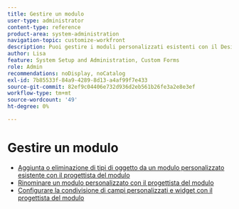 ```yaml
---
title: Gestire un modulo
user-type: administrator
content-type: reference
product-area: system-administration
navigation-topic: customize-workfront
description: Puoi gestire i moduli personalizzati esistenti con il Designer modulo.
author: Lisa
feature: System Setup and Administration, Custom Forms
role: Admin
recommendations: noDisplay, noCatalog
exl-id: 7b85533f-84a9-4289-8d13-a4af99f7e433
source-git-commit: 82ef9c04406e732d936d2eb561b26fe3a2e8e3ef
workflow-type: tm+mt
source-wordcount: '49'
ht-degree: 0%

---
```


# Gestire un modulo

* [Aggiunta o eliminazione di tipi di oggetto da un modulo personalizzato esistente con il progettista del modulo](/help/quicksilver/administration-and-setup/customize-workfront/create-manage-custom-forms/form-designer/manage-a-form/add-or-remove-objects-from-a-form.md)
* [Rinominare un modulo personalizzato con il progettista del modulo](/help/quicksilver/administration-and-setup/customize-workfront/create-manage-custom-forms/form-designer/manage-a-form/rename-a-custom-form.md)
* [Configurare la condivisione di campi personalizzati e widget con il progettista del modulo](/help/quicksilver/administration-and-setup/customize-workfront/create-manage-custom-forms/form-designer/manage-a-form/share-custom-fields.md)
